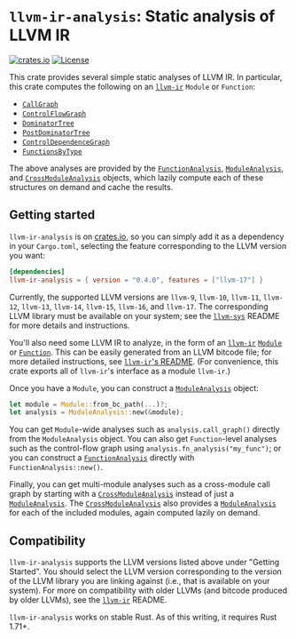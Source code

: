 # `llvm-ir-analysis`: Static analysis of LLVM IR

[![crates.io](https://img.shields.io/crates/v/llvm-ir-analysis.svg)](https://crates.io/crates/llvm-ir-analysis)
[![License](https://img.shields.io/badge/license-MIT-blue.svg)](https://raw.githubusercontent.com/cdisselkoen/llvm-ir-analysis/main/LICENSE)

This crate provides several simple static analyses of LLVM IR.
In particular, this crate computes the following on an [`llvm-ir`] `Module` or `Function`:

- [`CallGraph`](https://docs.rs/llvm-ir-analysis/latest/llvm_ir_analysis/struct.CallGraph.html)
- [`ControlFlowGraph`](https://docs.rs/llvm-ir-analysis/latest/llvm_ir_analysis/struct.ControlFlowGraph.html)
- [`DominatorTree`](https://docs.rs/llvm-ir-analysis/latest/llvm_ir_analysis/struct.DominatorTree.html)
- [`PostDominatorTree`](https://docs.rs/llvm-ir-analysis/latest/llvm_ir_analysis/struct.PostDominatorTree.html)
- [`ControlDependenceGraph`](https://docs.rs/llvm-ir-analysis/latest/llvm_ir_analysis/struct.ControlDependenceGraph.html)
- [`FunctionsByType`](https://docs.rs/llvm-ir-analysis/latest/llvm_ir_analysis/struct.FunctionsByType.html)

The above analyses are provided by the [`FunctionAnalysis`],
[`ModuleAnalysis`], and [`CrossModuleAnalysis`] objects, which lazily compute
each of these structures on demand and cache the results.

## Getting started

`llvm-ir-analysis` is on [crates.io](https://crates.io/crates/llvm-ir-analysis),
so you can simply add it as a dependency in your `Cargo.toml`, selecting the
feature corresponding to the LLVM version you want:
```toml
[dependencies]
llvm-ir-analysis = { version = "0.4.0", features = ["llvm-17"] }
```
Currently, the supported LLVM versions are `llvm-9`, `llvm-10`, `llvm-11`,
`llvm-12`, `llvm-13`, `llvm-14`, `llvm-15`, `llvm-16`, and `llvm-17`.
The corresponding LLVM library must be available on your system; see the
[`llvm-sys`] README for more details and instructions.

You'll also need some LLVM IR to analyze, in the form of an [`llvm-ir`]
[`Module`] or [`Function`].
This can be easily generated from an LLVM bitcode file; for more detailed
instructions, see [`llvm-ir`'s README](https://crates.io/crates/llvm-ir).
(For convenience, this crate exports all of `llvm-ir`'s interface as a module
`llvm-ir`.)

Once you have a `Module`, you can construct a [`ModuleAnalysis`] object:
```rust
let module = Module::from_bc_path(...)?;
let analysis = ModuleAnalysis::new(&module);
```

You can get `Module`-wide analyses such as `analysis.call_graph()`
directly from the `ModuleAnalysis` object.
You can also get `Function`-level analyses such as the control-flow
graph using `analysis.fn_analysis("my_func")`; or you can construct
a [`FunctionAnalysis`] directly with `FunctionAnalysis::new()`.

Finally, you can get multi-module analyses such as a cross-module
call graph by starting with a [`CrossModuleAnalysis`] instead of just
a [`ModuleAnalysis`]. The [`CrossModuleAnalysis`] also provides a
[`ModuleAnalysis`] for each of the included modules, again computed
lazily on demand.

## Compatibility

`llvm-ir-analysis` supports the LLVM versions listed above under "Getting Started".
You should select the LLVM version corresponding to the version of the LLVM
library you are linking against (i.e., that is available on your system).
For more on compatibility with older LLVMs (and bitcode produced by older
LLVMs), see the [`llvm-ir`] README.

`llvm-ir-analysis` works on stable Rust. As of this writing, it requires Rust 1.71+.

[`llvm-ir`]: https://crates.io/crates/llvm-ir
[`llvm-sys`]: https://crates.io/crates/llvm-sys
[`Module`]: https://docs.rs/llvm-ir/latest/llvm_ir/module/struct.Module.html
[`Function`]: https://docs.rs/llvm-ir/latest/llvm_ir/function/struct.Function.html
[`ModuleAnalysis`]: https://docs.rs/llvm-ir-analysis/latest/llvm_ir_analysis/struct.ModuleAnalysis.html
[`FunctionAnalysis`]: https://docs.rs/llvm-ir-analysis/latest/llvm_ir_analysis/struct.FunctionAnalysis.html
[`CrossModuleAnalysis`]: https://docs.rs/llvm-ir-analysis/latest/llvm_ir_analysis/struct.CrossModuleAnalysis.html
